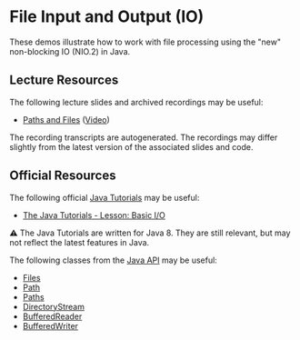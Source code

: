 File Input and Output (IO)
=================================================

These demos illustrate how to work with file processing using the "new" non-blocking IO (NIO.2) in Java.

## Lecture Resources ##

The following lecture slides and archived recordings may be useful:

  - [Paths and Files](https://docs.google.com/presentation/d/e/2PACX-1vSMw70ffmHrJygS-g_bWOXUo2CsRMhaz1HotrCCYetM2YXIcB0plT_oLgrje18_U8X_cCrjb-d3W3-b/pub?start=false&loop=false&delayms=3000) ([Video](https://drive.google.com/file/d/1yff1jEPcLSrh0po2Wytc3k9PcLlGZ0xg/view?usp=sharing))

The recording transcripts are autogenerated. The recordings may differ slightly from the latest version of the associated slides and code.

## Official Resources ##

The following official [Java Tutorials](http://docs.oracle.com/javase/tutorial/index.html) may be useful:

- [The Java Tutorials - Lesson: Basic I/O](http://docs.oracle.com/javase/tutorial/essential/io/index.html)

:warning: The Java Tutorials are written for Java 8. They are still relevant, but may not reflect the latest features in Java.

The following classes from the [Java API](https://www.cs.usfca.edu/~cs272/javadoc/api/) may be useful:

- [Files](https://www.cs.usfca.edu/~cs272/javadoc/api/java.base/java/nio/file/Files.html)
- [Path](https://www.cs.usfca.edu/~cs272/javadoc/api/java.base/java/nio/file/Path.html)
- [Paths](https://www.cs.usfca.edu/~cs272/javadoc/api/java.base/java/nio/file/Paths.html)
- [DirectoryStream](https://www.cs.usfca.edu/~cs272/javadoc/api/java.base/java/nio/file/DirectoryStream.html)
- [BufferedReader](https://www.cs.usfca.edu/~cs272/javadoc/api/java.base/java/io/BufferedReader.html)
- [BufferedWriter](https://www.cs.usfca.edu/~cs272/javadoc/api/java.base/java/io/BufferedWriter.html)
